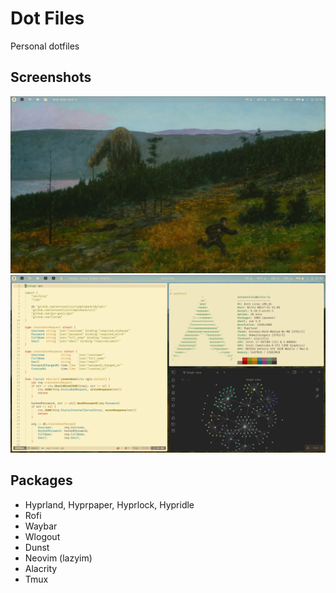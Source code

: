 # Dot Files

Personal dotfiles

## Screenshots

![image](https://github.com/antunesluis/dotfiles/blob/main/assets/screenshots/2024-08-18-131527_hyprshot.png)
![image](https://github.com/antunesluis/dotfiles/blob/main/assets/screenshots/2024-08-18-130234_hyprshot.png)

## Packages

- Hyprland, Hyprpaper, Hyprlock, Hypridle
- Rofi
- Waybar
- Wlogout
- Dunst
- Neovim (lazyim)
- Alacrity
- Tmux
